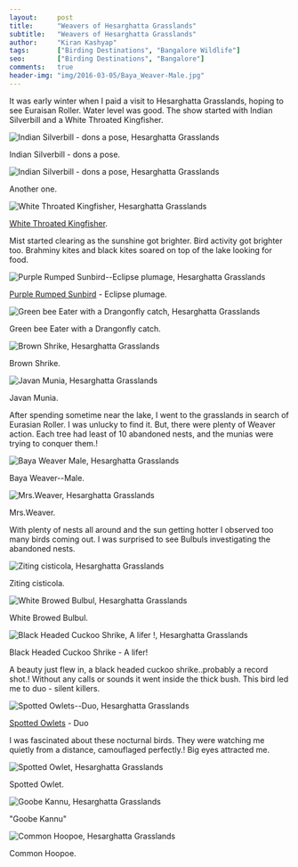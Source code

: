```yaml
---
layout:     post
title:      "Weavers of Hesarghatta Grasslands"
subtitle:   "Weavers of Hesarghatta Grasslands"
author:     "Kiran Kashyap"
tags:       ["Birding Destinations", "Bangalore Wildlife"]
seo:		["Birding Destinations", "Bangalore"]
comments:   true
header-img: "img/2016-03-05/Baya_Weaver-Male.jpg"
---
```


<p>It was early winter when I paid a visit to Hesarghatta Grasslands, hoping to see Euraisan Roller. Water level was good. The show started with Indian Silverbill and a White Throated Kingfisher. 
</p>

<img src="{{ site.baseurl }}/img/2016-03-05/Indian_Silverbill-Dons_a_pose.JPG" alt="Indian Silverbill - dons a pose, Hesarghatta Grasslands">

<p>
Indian Silverbill - dons a pose.
</p>

<img src="{{ site.baseurl }}/img/2016-03-05/Indian_Silverbill-Dons_a_pose1.JPG" alt="Indian Silverbill - dons a pose, Hesarghatta Grasslands">

<p>
Another one.
</p>

<img src="{{ site.baseurl }}/img/2016-03-05/White_Throated_Kingfisher.JPG" alt="White Throated Kingfisher, Hesarghatta Grasslands">

<p>
<a href="{{ site.baseurl }}/wildart/2015-11-09-White-Throated-Kingfisher.html" target="_blank">White Throated Kingfisher</a>.
</p>
<p>
Mist started clearing as the sunshine got brighter. Bird activity got brighter too. Brahminy kites and black kites soared on top of the lake looking for food.
</p>

<img src="{{ site.baseurl }}/img/2016-03-05/Purple_Rumped_Sunbird-Eclipse_plumage.JPG" alt="Purple Rumped Sunbird--Eclipse plumage, Hesarghatta Grasslands">

<p>
<a href="{{ site.baseurl }}/wildart/2016-02-01-PurpleRumpedSunbird.html" target="_blank">Purple Rumped Sunbird</a> - Eclipse plumage.
</p>

<img src="{{ site.baseurl }}/img/2016-03-05/Green_bee_Eater_with_a_Drangonfly_catch.JPG" alt="Green bee Eater with a Drangonfly catch, Hesarghatta Grasslands">

<p>
Green bee Eater with a Drangonfly catch.
</p>

<img src="{{ site.baseurl }}/img/2016-03-05/Brown_Shrike.JPG" alt="Brown Shrike, Hesarghatta Grasslands">

<p>
Brown Shrike.
</p>

<img src="{{ site.baseurl }}/img/2016-03-05/Javan_Munia.JPG" alt="Javan Munia, Hesarghatta Grasslands">

<p>
Javan Munia.
</p>

<p>
After spending sometime near the lake, I went to the grasslands in search of Eurasian Roller. I was unlucky to find it. But, there were plenty of Weaver action. Each tree had least of 10 abandoned nests, and the munias were trying to conquer them.!
</p>

<img src="{{ site.baseurl }}/img/2016-03-05/Baya_Weaver-Male.jpg" alt="Baya Weaver Male, Hesarghatta Grasslands">

<p>
Baya Weaver--Male.
</p>

<img src="{{ site.baseurl }}/img/2016-03-05/Mrs.Weaver.JPG" alt="Mrs.Weaver, Hesarghatta Grasslands">

<p>
Mrs.Weaver.
</p>
<p>
With plenty of nests all around and the sun getting hotter I observed too many birds coming out. I was surprised to see Bulbuls investigating the abandoned nests.
</p>

<img src="{{ site.baseurl }}/img/2016-03-05/Ziting_cisticola.JPG" alt="Ziting cisticola, Hesarghatta Grasslands">

<p>
Ziting cisticola.
</p>

<img src="{{ site.baseurl }}/img/2016-03-05/White_Browed_Bulbul.JPG" alt="White Browed Bulbul, Hesarghatta Grasslands">

<p>
White Browed Bulbul.
</p>

<img src="{{ site.baseurl }}/img/2016-03-05/Black_Headed_Cuckoo_Shrike-A_lifer.JPG" alt="Black Headed Cuckoo Shrike, A lifer !, Hesarghatta Grasslands">

<p>
Black Headed Cuckoo Shrike - A lifer!
</p>

<p>
A beauty just flew in, a black headed cuckoo shrike..probably a record shot.! Without any calls or sounds it went inside the thick bush. This bird led me to duo - silent killers.
</p>

<img src="{{ site.baseurl }}/img/2016-03-05/Spotted_Owlets-Duo.JPG" alt="Spotted Owlets--Duo, Hesarghatta Grasslands">

<p>
<a href="{{ site.baseurl }}/wildart/2016-02-08-Spotted-Owlet.html" target="_blank">Spotted Owlets</a> - Duo
</p>

<p>
I was fascinated about these nocturnal birds. They were watching me quietly from a distance, camouflaged perfectly.! Big eyes attracted me.
</p>

<img src="{{ site.baseurl }}/img/2016-03-05/Spotted_Owlet.JPG" alt="Spotted Owlet, Hesarghatta Grasslands">

<p>
Spotted Owlet.
</p>

<img src="{{ site.baseurl }}/img/2016-03-05/Goobe_Kannu.JPG" alt="Goobe Kannu, Hesarghatta Grasslands">

<p>
"Goobe Kannu"
</p>

<img src="{{ site.baseurl }}/img/2016-03-05/Common_Hoopoe.JPG" alt="Common Hoopoe, Hesarghatta Grasslands">

<p>
Common Hoopoe.
</p>
